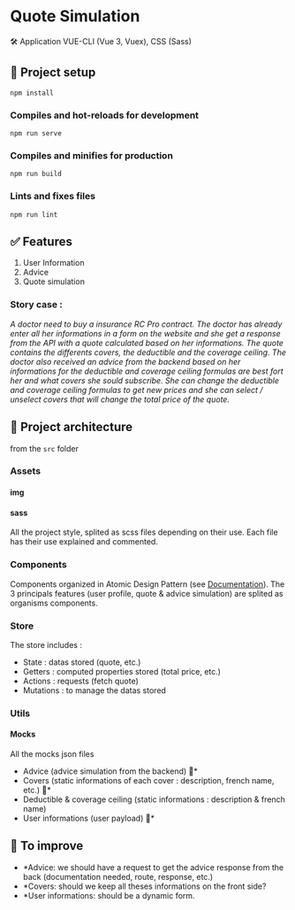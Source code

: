 # Quote Simulation

🛠️ Application VUE-CLI (Vue 3, Vuex), CSS (Sass)

## 🚀 Project setup 
```
npm install
```

### Compiles and hot-reloads for development
```
npm run serve
```

### Compiles and minifies for production
```
npm run build
```

### Lints and fixes files
```
npm run lint
```


## ✅ Features

1. User Information
2. Advice 
3. Quote simulation

### Story case :
_A doctor need to buy a insurance RC Pro contract. The doctor has already enter all her informations in a form on the website and she get a response from the API with a quote calculated based on her informations. 
The quote contains the differents covers, the deductible and the coverage ceiling. The doctor also received an advice from the backend based on her informations for the deductible and coverage ceiling formulas are best fort her and what covers she sould subscribe.
She can change the deductible and coverage ceiling formulas to get new prices and she can select / unselect covers that will change the total price of the quote._

## 📐 Project architecture
from the `src` folder

### Assets
#### img
#### sass
All the project style, splited as scss files depending on their use. Each file has their use explained and commented.

### Components
Components organized in Atomic Design Pattern (see [Documentation](https://atomicdesign.bradfrost.com/chapter-2/)). 
The 3 principals features (user profile, quote & advice simulation) are splited as organisms components.

### Store
The store includes :
- State : datas stored (quote, etc.)
- Getters : computed properties stored (total price, etc.)
- Actions : requests (fetch quote)
- Mutations : to manage the datas stored 

### Utils
#### Mocks
All the mocks json files
- Advice (advice simulation from the backend) 🚧* 
- Covers (static informations of each cover : description, french name, etc.) 🚧*
- Deductible & coverage ceiling (static informations : description & french name)
- User informations (user payload) 🚧*


## 🚧 To improve
- *Advice: we should have a request to get the advice response from the back (documentation needed, route, response, etc.)
- *Covers: should we keep all theses informations on the front side? 
- *User informations: should be a dynamic form.
